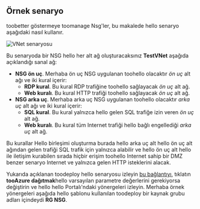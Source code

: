 ## <a name="sample-scenario"></a>Örnek senaryo
toobetter göstermeye toomanage Nsg'ler, bu makalede hello senaryo aşağıdaki nasıl kullanır.

![VNet senaryosu](./media/virtual-networks-create-nsg-scenario-include/figure1.png)

Bu senaryoda bir NSG hello her alt ağ oluşturacaksınız **TestVNet** aşağıda açıklandığı sanal ağ: 

* **NSG ön uç**. Merhaba ön uç NSG uygulanan toohello olacaktır *ön uç* alt ağı ve iki kural içerir:    
  * **RDP kural**. Bu kural RDP trafiğine toohello sağlayacak *ön uç* alt ağ.
  * **Web kuralı**. Bu kural HTTP trafiği toohello sağlayacak *ön uç* alt ağ.
* **NSG arka uç**. Merhaba arka uç NSG uygulanan toohello olacaktır *arka uç* alt ağı ve iki kural içerir:    
  * **SQL kural**. Bu kural yalnızca hello gelen SQL trafiğe izin veren *ön uç* alt ağ.
  * **Web kuralı**. Bu kural tüm Internet trafiği hello bağlı engellediği *arka uç* alt ağ.

Bu kurallar Hello birleşimi oluşturma burada hello arka uç alt hello ön uç alt ağından gelen trafiği SQL trafik için yalnızca alabilir ve hello ön uç alt hello ile iletişim kurabilen sırada hiçbir erişim toohello Internet sahip bir DMZ benzer senaryo Internet ve yalnızca gelen HTTP isteklerini alacak.

Yukarıda açıklanan toodeploy hello senaryosu izleyin [bu bağlantıyı](http://github.com/telmosampaio/azure-templates/tree/master/201-IaaS-WebFrontEnd-SQLBackEnd-NSG), tıklatın **tooAzure dağıtmak**hello varsayılan parametre değerlerini gerekiyorsa değiştirin ve hello hello Portalı'ndaki yönergeleri izleyin. Merhaba örnek yönergeleri aşağıda hello şablonu kullanılan toodeploy bir kaynak grubu adları içindeydi **RG NSG**. 

